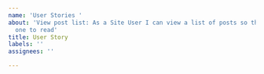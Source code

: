 ```yaml
---
name: 'User Stories '
about: 'View post list: As a Site User I can view a list of posts so that I can select
  one to read'
title: User Story
labels: ''
assignees: ''

---
```



